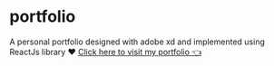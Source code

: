# portfolio
A personal portfolio designed with adobe xd and implemented using ReactJs library ❤️
[ Click here to visit my portfolio 👈   ](https://yossefel.github.io/portfolio/)
